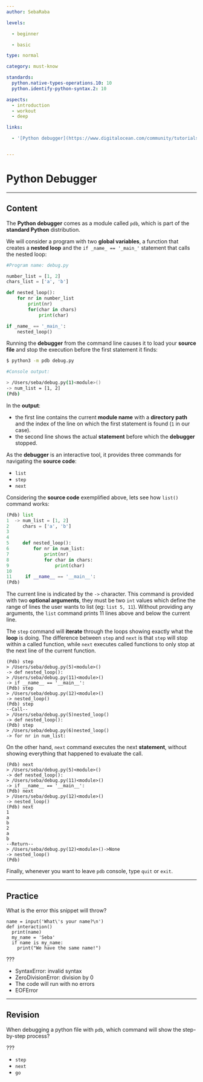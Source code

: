 ```yaml
---
author: SebaRaba

levels:

  - beginner

  - basic

type: normal

category: must-know

standards:
  python.native-types-operations.10: 10
  python.identify-python-syntax.2: 10

aspects:
  - introduction
  - workout
  - deep

links:

  - '[Python debugger](https://www.digitalocean.com/community/tutorials/how-to-use-the-python-debugger){website}'


---
```


# Python Debugger

---
## Content

The **Python debugger** comes as a module called `pdb`, which is part of the **standard Python** distribution.

We will consider a program with two **global variables**, a function that creates a **nested loop** and the `if _name_ == '_main_'` statement that calls the nested loop:
```python
#Program name: debug.py

number_list = [1, 2]  
chars_list = ['a', 'b']

def nested_loop():
    for nr in number_list
        print(nr)
        for(char in chars)
            print(char)

if _name_ == '_main_':
    nested_loop()
```

Running the **debugger** from the command line causes it to load your **source file** and stop the execution before the first statement it finds:

```bash
$ python3 -m pdb debug.py

#Console output:

> /Users/seba/debug.py(1)<module>()
-> num_list = [1, 2]
(Pdb)
```

In the **output**:
- the first line contains the current **module name** with a **directory path** and the index of the line on which the first statement is found (`1` in our case).
- the second line shows the actual **statement** before which the **debugger** stopped.

As the **debugger** is an interactive tool, it provides three commands for navigating the **source code**:
- `list`
- `step`
- `next`

Considering the **source code** exemplified above, lets see how `list()` command works:
```python
(Pdb) list
1  -> num_list = [1, 2]
2     chars = ['a', 'b']
3     
4     
5     def nested_loop():
6         for nr in num_list:
7             print(nr)
8             for char in chars:
9                 print(char)
10     
11     if __name__ == '__main__':
(Pdb)
```
The current line is indicated by the `->` character. This command is provided with two **optional arguments**, they must be two `int` values which define the range of lines the user wants to list (eg: `list 5, 11`). Without providing any arguments, the `list` command prints 11 lines above and below the current line.

The `step` command will **iterate** through the loops showing exactly what the **loop** is doing. The difference between `step` and `next` is that `step` will stop within a called function, while `next` executes called functions to only stop at the next line of the current function.

```shell
(Pdb) step
> /Users/seba/debug.py(5)<module>()
-> def nested_loop():
> /Users/seba/debug.py(11)<module>()
-> if __name__ == '__main__':
(Pdb) step
> /Users/seba/debug.py(12)<module>()
-> nested_loop()
(Pdb) step
--Call--
> /Users/seba/debug.py(5)nested_loop()
-> def nested_loop():
(Pdb) step
> /Users/seba/debug.py(6)nested_loop()
-> for nr in num_list:
```

On the other hand, `next` command executes the next **statement**, without showing everything that happened to evaluate the call.

```shell
(Pdb) next
> /Users/seba/debug.py(5)<module>()
-> def nested_loop():
> /Users/seba/debug.py(11)<module>()
-> if __name__ == '__main__':
(Pdb) next
> /Users/seba/debug.py(12)<module>()
-> nested_loop()
(Pdb) next
1
a
b
2
a
b
--Return--
> /Users/seba/debug.py(12)<module>()->None
-> nested_loop()
(Pdb)  
```

Finally, whenever you want to leave `pdb` console, type `quit` or `exit`.

---
## Practice

What is the error this snippet will throw?
```
name = input('What\'s your name?\n')
def interaction()
  print(name)
  my_name = 'Seba'
  if name is my_name:
    print("We have the same name!")
```
???


* SyntaxError: invalid syntax
* ZeroDivisionError: division by 0
* The code will run with no errors
* EOFError

---
## Revision

When debugging a python file with `pdb`, which command will show the step-by-step process?

???


* `step`
* `next`
* `go`
